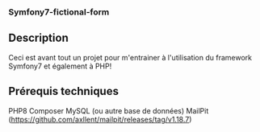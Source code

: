 ### Symfony7-fictional-form

## Description
Ceci est avant tout un projet pour m'entrainer à l'utilisation du framework Symfony7 et également à PHP!

## Prérequis techniques
PHP8
Composer
MySQL (ou autre base de données)
MailPit (https://github.com/axllent/mailpit/releases/tag/v1.18.7)

